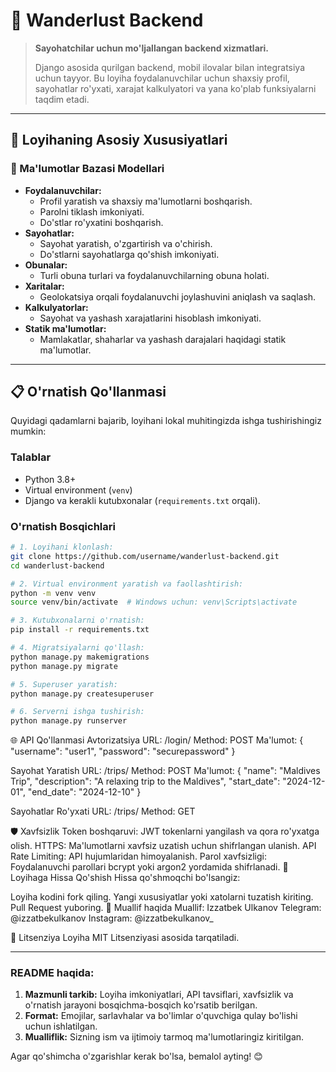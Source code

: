 # 🧭 Wanderlust Backend
> **Sayohatchilar uchun mo'ljallangan backend xizmatlari.**
>
> Django asosida qurilgan backend, mobil ilovalar bilan integratsiya uchun tayyor. Bu loyiha foydalanuvchilar uchun shaxsiy profil, sayohatlar ro'yxati, xarajat kalkulyatori va yana ko'plab funksiyalarni taqdim etadi.

---

## 🚀 Loyihaning Asosiy Xususiyatlari
### 🌟 Ma'lumotlar Bazasi Modellari
- **Foydalanuvchilar:**
  - Profil yaratish va shaxsiy ma'lumotlarni boshqarish.
  - Parolni tiklash imkoniyati.
  - Do'stlar ro'yxatini boshqarish.
- **Sayohatlar:**
  - Sayohat yaratish, o'zgartirish va o'chirish.
  - Do'stlarni sayohatlarga qo'shish imkoniyati.
- **Obunalar:**
  - Turli obuna turlari va foydalanuvchilarning obuna holati.
- **Xaritalar:**
  - Geolokatsiya orqali foydalanuvchi joylashuvini aniqlash va saqlash.
- **Kalkulyatorlar:**
  - Sayohat va yashash xarajatlarini hisoblash imkoniyati.
- **Statik ma'lumotlar:**
  - Mamlakatlar, shaharlar va yashash darajalari haqidagi statik ma'lumotlar.

---

## 📋 O'rnatish Qo'llanmasi
Quyidagi qadamlarni bajarib, loyihani lokal muhitingizda ishga tushirishingiz mumkin:

### Talablar
- Python 3.8+
- Virtual environment (`venv`)
- Django va kerakli kutubxonalar (`requirements.txt` orqali).

### O'rnatish Bosqichlari
```bash
# 1. Loyihani klonlash:
git clone https://github.com/username/wanderlust-backend.git
cd wanderlust-backend

# 2. Virtual environment yaratish va faollashtirish:
python -m venv venv
source venv/bin/activate  # Windows uchun: venv\Scripts\activate

# 3. Kutubxonalarni o'rnatish:
pip install -r requirements.txt

# 4. Migratsiyalarni qo'llash:
python manage.py makemigrations
python manage.py migrate

# 5. Superuser yaratish:
python manage.py createsuperuser

# 6. Serverni ishga tushirish:
python manage.py runserver

```
🌐 API Qo'llanmasi
Avtorizatsiya
URL: /login/
Method: POST
Ma'lumot:
{
  "username": "user1",
  "password": "securepassword"
}

Sayohat Yaratish
URL: /trips/
Method: POST
Ma'lumot:
{
  "name": "Maldives Trip",
  "description": "A relaxing trip to the Maldives",
  "start_date": "2024-12-01",
  "end_date": "2024-12-10"
}

Sayohatlar Ro'yxati
URL: /trips/
Method: GET

🛡️ Xavfsizlik
Token boshqaruvi: JWT tokenlarni yangilash va qora ro'yxatga olish.
HTTPS: Ma'lumotlarni xavfsiz uzatish uchun shifrlangan ulanish.
API Rate Limiting: API hujumlaridan himoyalanish.
Parol xavfsizligi: Foydalanuvchi parollari bcrypt yoki argon2 yordamida shifrlanadi.
👥 Loyihaga Hissa Qo'shish
Hissa qo'shmoqchi bo'lsangiz:

Loyiha kodini fork qiling.
Yangi xususiyatlar yoki xatolarni tuzatish kiriting.
Pull Request yuboring.
📩 Muallif haqida
Muallif: Izzatbek Ulkanov
Telegram: @izzatbekulkanov
Instagram: @izzatbekulkanov_

📜 Litsenziya
Loyiha MIT Litsenziyasi asosida tarqatiladi.


---

### README haqida:
1. **Mazmunli tarkib:** Loyiha imkoniyatlari, API tavsiflari, xavfsizlik va o'rnatish jarayoni bosqichma-bosqich ko'rsatib berilgan.
2. **Format:** Emojilar, sarlavhalar va bo'limlar o'quvchiga qulay bo'lishi uchun ishlatilgan.
3. **Mualliflik:** Sizning ism va ijtimoiy tarmoq ma'lumotlaringiz kiritilgan.

Agar qo'shimcha o'zgarishlar kerak bo'lsa, bemalol ayting! 😊


